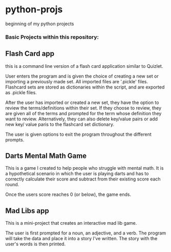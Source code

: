 # python-projs
beginning of my python projects

### Basic Projects within this repository:
## Flash Card app
this is a command line version of a flash card application similar to Quizlet.

User enters the program and is given the choice of creating a new set or 
importing a previously made set. 
All imported files are '.pickle' files. 
Flashcard sets are stored as dictionaries within the script, and are exported
as .pickle files. 

After the user has imported or created a new set, they have the option to review
the terms/definitions within their set. If they choose to review, they are 
given all of the terms and prompted for the term whose definition they want to 
review.
Alternatively, they can also delete key/value pairs or add new key/
value paris to the flashcard set dictionary. 

The user is given options to exit the program throughout the different prompts.

## Darts Mental Math Game
This is a game I created to help people who struggle with mental math.
It is a hypothetical scenario in which the user is playing darts and has to correctly 
calculate their score and subtract from their existing score each round. 

Once the users score reaches 0 (or below), the game ends.

## Mad Libs app 
This is a mini-project that creates an interactive mad lib game.

The user is first prompted for a noun, an adjective, and a verb.
The program will take the data and place it into a story I've written.
The story with the user's words is then printed.

